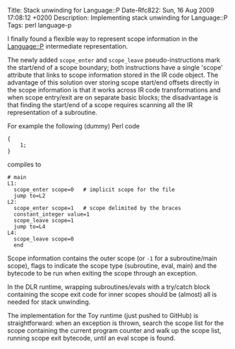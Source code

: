 Title: Stack unwinding for Language::P
Date-Rfc822: Sun, 16 Aug 2009 17:08:12 +0200
Description: Implementing stack unwinding for Language::P
Tags: perl language-p

I finally found a flexible way to represent scope information in the
<a href="http://github.com/mbarbon/language-p/tree/master">Language::P</a>
intermediate representation.

The newly added `scope_enter` and `scope_leave` pseudo-instructions
mark the start/end of a scope boundary; both instructions have a single
'scope' attribute that links to scope information stored in the IR
code object.  The advantage of this solution over storing scope
start/end offsets directly in the scope information is that it works
across IR code transformations and when scope entry/exit are on
separate basic blocks; the disadvantage is that finding the start/end
of a scope requires scanning all the IR representation of a
subroutine.

For example the following (dummy) Perl code

    {
        1;
    }

compiles to

    # main
    L1:
      scope_enter scope=0   # implicit scope for the file
      jump to=L2
    L2:
      scope_enter scope=1   # scope delimited by the braces
      constant_integer value=1
      scope_leave scope=1
      jump to=L4
    L4:
      scope_leave scope=0
      end

Scope information contains the outer scope (or `-1` for a
subroutine/main scope), flags to indicate the scope type (subroutine,
eval, main) and the bytecode to be run when exiting the scope through
an exception.

In the DLR runtime, wrapping subroutines/evals with a try/catch block
containing the scope exit code for inner scopes should be (almost) all
is needed for stack unwinding.

The implementation for the Toy runtime (just pushed to GitHub) is
straightforward: when an exception is thrown, search the scope list
for the scope containing the current program counter and walk up the
scope list, running scope exit bytecode, until an eval scope is found.
